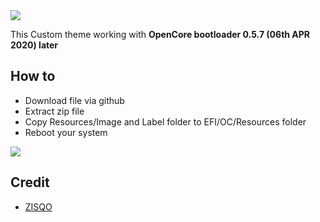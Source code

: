 <img src="https://sixflow.kr/files/attach/images/62595/100/110/c5857188675e871cee388290424ba2eb.jpg">

This Custom theme working with **OpenCore bootloader 0.5.7 (06th APR 2020) later**

## How to

- Download file via github
- Extract zip file
- Copy Resources/Image and Label folder to EFI/OC/Resources folder
- Reboot your system

<img src="https://sixflow.kr/files/attach/images/62595/100/110/0bae8c09e5ce801f744a0689ecade3e4.jpg">

## Credit
- [ZISQO](https://sixflow.kr)


